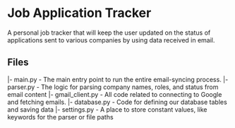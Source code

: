 # Job Application Tracker
A personal job tracker that will keep the user updated on the status of applications sent to various companies by using data received in email.

## Files
|- main.py                         - The main entry point to run the entire email-syncing process.
|- parser.py                       - The logic for parsing company names, roles, and status from email content
|- gmail_client.py                 - All code related to connecting to Google and fetching emails.
|- database.py                     - Code for defining our database tables and saving data
|- settings.py                     - A place to store constant values, like keywords for the parser or file paths

